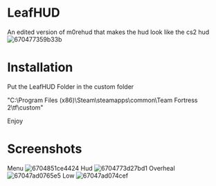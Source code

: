 # LeafHUD
An edited version of m0rehud that makes the hud look like the cs2 hud ![670477359b33b](https://github.com/user-attachments/assets/079d8e79-dee8-49c5-8dc1-e83588064d97)


# Installation
Put the LeafHUD Folder in the custom folder

"C:\Program Files (x86)\Steam\steamapps\common\Team Fortress 2\tf\custom"

Enjoy

# Screenshots
Menu ![6704851ce4424](https://github.com/user-attachments/assets/479f6a78-053c-4643-bcff-62da16cf9bc5)
Hud ![6704773d27bd1](https://github.com/user-attachments/assets/4930035b-392b-42d1-9093-afbb2f2dd2f1)
Overheal ![67047ad0765e5](https://github.com/user-attachments/assets/902a968c-1227-4b92-8668-075b64c79b65)
Low ![67047ad074cef](https://github.com/user-attachments/assets/09b78190-7fbd-4825-95da-38ec5c822d8f)
